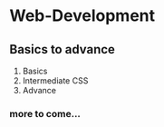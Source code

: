 # Web-Development

## Basics to advance
<ol>
<li>Basics</li>
<li>Intermediate CSS</li>
<li>Advance</li>
</ol>

### more to come...
